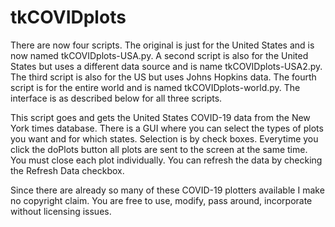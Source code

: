 # tkCOVIDplots
There are now four scripts. The original is just for the United States and
is now named tkCOVIDplots-USA.py. A second script is also for the United States
but uses a different data source and is name tkCOVIDplots-USA2.py. The third
script is also for the US but uses Johns Hopkins data. The fourth 
script is for the entire world and is named tkCOVIDplots-world.py. The interface 
is as described below for all three scripts.

This script goes and gets the United States COVID-19 data from the
New York times database. There is a GUI where you can select the 
types of plots you want and for which states. Selection is by 
check boxes. Everytime you click the doPlots button all plots are 
sent to the screen at the same time. You must close each plot individually. 
You can refresh the data by checking the Refresh Data checkbox.

Since there are already so many of these COVID-19 plotters available
I make no copyright claim. You are free to use, modify, pass around,
incorporate without licensing issues.
